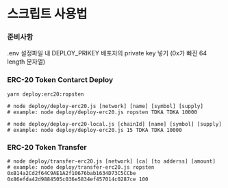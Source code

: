 # 스크립트 사용법

### 준비사항

.env 설정파일 내 DEPLOY_PRIKEY 배포자의 private key 넣기 (0x가 빠진 64 length 문자열)

### ERC-20 Token Contarct Deploy

```
yarn deploy:erc20:ropsten

# node deploy/deploy-erc20.js [network] [name] [symbol] [supply]
# example: node deploy/deploy-erc20.js ropsten TDKA TDKA 10000
```

```
# node deploy/deploy-erc20-local.js [chainId] [name] [symbol] [supply]
# example: node deploy/deploy-erc20.js 15 TDKA TDKA 10000
```

### ERC-20 Token Transfer

```
# node deploy/transfer-erc20.js [network] [ca] [to adderss] [amount]
# example: node deploy/transfer-erc20.js ropsten 0xB14a2Cd2f64C9AE1A2f10676bab1634D73C5CCbe 0x86efda42d9884505c036e5834ef457014c0287ce 100
```

